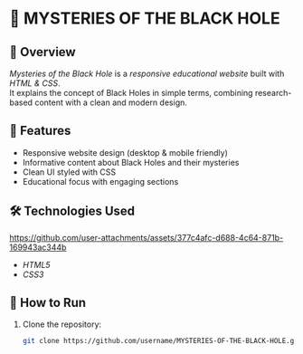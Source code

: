 # 🔭 MYSTERIES OF THE BLACK HOLE  

## 📌 Overview  
*Mysteries of the Black Hole* is a *responsive educational website* built with *HTML & CSS*.  
It explains the concept of Black Holes in simple terms, combining research-based content with a clean and modern design.  

## 🎯 Features  
- Responsive website design (desktop & mobile friendly)  
- Informative content about Black Holes and their mysteries  
- Clean UI styled with CSS  
- Educational focus with engaging sections  

## 🛠 Technologies Used  

https://github.com/user-attachments/assets/377c4afc-d688-4c64-871b-169943ac344b


- *HTML5*  
- *CSS3*  

## 🚀 How to Run  
1. Clone the repository:  
   ```bash
   git clone https://github.com/username/MYSTERIES-OF-THE-BLACK-HOLE.git
